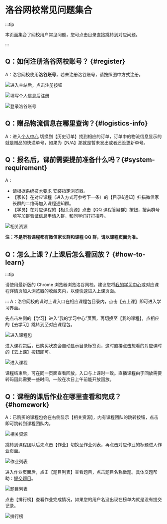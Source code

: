 # 洛谷网校常见问题集合

:::tip

本页面集合了网校用户常见问题，您可点击目录直接跳转到对应问题。

:::

## Q：如何注册洛谷网校账号？ {#register}

A：洛谷网校使用**洛谷账号**，若未注册洛谷账号，请按照图中方式注册。

![进入主站后，点击注册按钮](_image/register-1.jpg)

![填写个人信息后注册](_image/register-2.jpeg)

![登录洛谷账号](_image/register-3.jpeg)

## Q：赠品物流信息在哪里查询？{#logistics-info}

A：进入[个人中心](https://class.luogu.com.cn/me#history) 切换到【历史订单】找到相应的订单，订单中的物流信息显示的就是赠品的快递单号，如果为【N/A】那就是暂未发出或者还没更新单号。

## Q：报名后，课前需要提前准备什么吗？{#system-requirement}

A：

- 请根据[系统技术要求](system-requirement.md) 安装指定浏览器。
- 【家长】在对应课程（进入方式可参考下一条）的【目录&通知】扫描微信家长群的二维码加入课程通知群。
- 【学员】在对应课程的【相关资源】点击【QQ 课程答疑群】按钮，搜索群号填写加群验证信息申请入群，和同学们打打招呼。

![相关资源](_image/team_btn.jpg)

**注：不是所有课程都有微信家长群和课程 QQ 群，请以课程页面为准。**

## Q：怎么上课？/上课后怎么看回放？ {#how-to-learn}

:::tip

请使用最新版的 Chrome 浏览器浏览洛谷网校。建议您将[我的学习中心](https://class.luogu.com.cn/learn)或对应课程详情页加入浏览器的收藏夹内，以便快速进入上课页面。

:::
A：洛谷网校的课时上课入口在相应课程包目录内，点击【去上课】即可进入学习界面。

先点击左侧的【学习】进入“我的学习中心”页面，再切换至【我的课程】，点相应的【去学习】跳转到至对应课程包。

![进入课程包](_image/course.jpeg)

进入课程包后，已购买状态会自动显示目录标签页，这时直接点击想看的对应课时的【去上课】按钮即可。

![进入课程](_image/class.jpeg)

课程结束后，可在同一页面查看回放，入口与上课时一致。直播课程由于回放需要转码因此需要一些时间，一般在次日上午前能开放回放。

## Q：课程的课后作业在哪里查看和完成？{#homework}

A：已购买的课程包会在右侧显示【相关资源】，内有课程团队的跳转按钮，点击即可跳转到课程团队内。

![相关资源](_image/team_btn.jpg)

跳转到课程团队后先点击【作业】切换至作业列表，再点击对应作业的标题进入作业页面。

![作业列表](_image/team_homework.jpg)

进入作业页面后，点击【题目列表】查看题目，点击题目名称做题。具体交题帮助：[提交题目](../luogu/problem/submit)。

![题目列表](_image/homework-1.jpg)

点击【排行榜】查看作业完成情况，如果您的用户名没出现在榜单内就是没有提交记录。

![排行榜](_image/homework-2.jpg)
